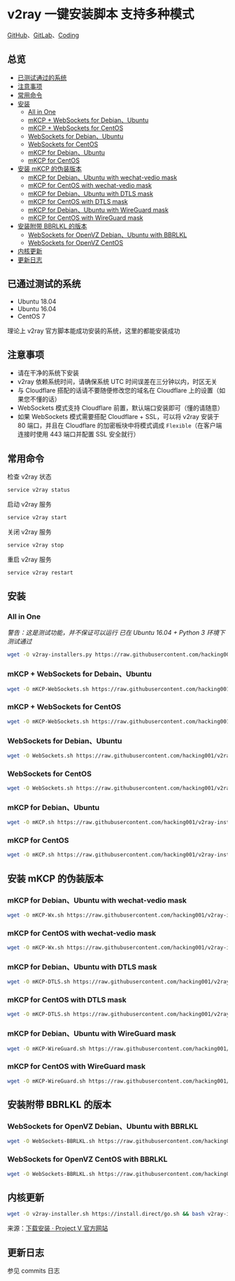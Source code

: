 # v2ray 一键安装脚本 支持多种模式
[GitHub](https://github.com/hacking001/v2ray-installers)、[GitLab](https://gitlab.com/hacking001/v2ray-installers)、[Coding](https://dev.tencent.com/u/hacking001/p/v2ray-installers)

## 总览
- [已测试通过的系统](#已测试通过的系统)
- [注意事项](#注意事项)
- [常用命令](#常用命令)
- [安装](#安装)
    - [All in One](#all-in-one)
    - [mKCP + WebSockets for Debian、Ubuntu](#mkcp--websockets-for-debainubuntu)
    - [mKCP + WebSockets for CentOS](#mkcp--websockets-for-centos)
    - [WebSockets for Debian、Ubuntu](#websockets-for-debianubuntu)
    - [WebSockets for CentOS](#websockets-for-centos)
    - [mKCP for Debian、Ubuntu](#mkcp-for-debianubuntu)
    - [mKCP for CentOS](#mkcp-for-centos)
- [安装 mKCP 的伪装版本](#安装-mkcp-的伪装版本)
    - [mKCP for Debian、Ubuntu with wechat-vedio mask](#mkcp-for-debianubuntu-with-wechat-vedio-mask)
    - [mKCP for CentOS with wechat-vedio mask](#mkcp-for-centos-with-wechat-vedio-mask)
    - [mKCP for Debian、Ubuntu with DTLS mask](#mkcp-for-debianubuntu-with-dtls-mask)
    - [mKCP for CentOS with DTLS mask](#mkcp-for-centos-with-dtls-mask)
    - [mKCP for Debian、Ubuntu with WireGuard mask](#mkcp-for-debianubuntu-with-wireguard-mask)
    - [mKCP for CentOS with WireGuard mask](#mkcp-for-centos-with-wireguard-mask)
- [安装附带 BBRLKL 的版本](#安装附带-bbrlkl-的版本)
    - [WebSockets for OpenVZ Debian、Ubuntu with BBRLKL](#websockets-for-openvz-debianubuntu-with-bbrlkl)
    - [WebSockets for OpenVZ CentOS](#websockets-for-openvz-centos-with-bbrlkl)
- [内核更新](#内核更新)
- [更新日志](#更新日志)

## 已通过测试的系统
- Ubuntu 18.04
- Ubuntu 16.04
- CentOS 7

理论上 v2ray 官方脚本能成功安装的系统，这里的都能安装成功

## 注意事项
- 请在干净的系统下安装
- v2ray 依赖系统时间，请确保系统 UTC 时间误差在三分钟以内，时区无关
- 与 Cloudflare 搭配的话请不要随便修改您的域名在 Cloudflare 上的设置（如果您不懂的话）
- WebSockets 模式支持 Cloudflare 前置，默认端口安装即可（懂的请随意）
- 如果 WebSockets 模式需要搭配 Cloudflare + SSL，可以将 v2ray 安装于 80 端口，并且在 Cloudflare 的加密板块中将模式调成 `Flexible`（在客户端连接时使用 443 端口并配置 SSL 安全就行）

## 常用命令
检查 v2ray 状态
```bash
service v2ray status
```
启动 v2ray 服务
```bash
service v2ray start
```
关闭 v2ray 服务
```bash
service v2ray stop
```
重启 v2ray 服务
```bash
service v2ray restart
```

## 安装
### All in One
*警告：这是测试功能，并不保证可以运行*
*已在 Ubuntu 16.04 + Python 3 环境下测试通过*
```bash
wget -O v2ray-installers.py https://raw.githubusercontent.com/hacking001/v2ray-installers/master/v2ray-installers.py && python3 v2ray-installers.py
```
### mKCP + WebSockets for Debain、Ubuntu
```bash
wget -O mKCP-WebSockets.sh https://raw.githubusercontent.com/hacking001/v2ray-installers/master/mKCP-WebSockets.sh && bash mKCP-WebSockets.sh
```
### mKCP + WebSockets for CentOS
```bash
wget -O mKCP-WebSockets.sh https://raw.githubusercontent.com/hacking001/v2ray-installers/master/mKCP-WebSockets_CentOS.sh && bash mKCP-WebSockets.sh
```
### WebSockets for Debian、Ubuntu
```bash
wget -O WebSockets.sh https://raw.githubusercontent.com/hacking001/v2ray-installers/master/WebSockets.sh && bash WebSockets.sh
```
### WebSockets for CentOS
```bash
wget -O WebSockets.sh https://raw.githubusercontent.com/hacking001/v2ray-installers/master/WebSockets_CentOS.sh && bash WebSockets.sh
```
### mKCP for Debian、Ubuntu
```bash
wget -O mKCP.sh https://raw.githubusercontent.com/hacking001/v2ray-installers/master/mKCP.sh && bash mKCP.sh
```
### mKCP for CentOS
```bash
wget -O mKCP.sh https://raw.githubusercontent.com/hacking001/v2ray-installers/master/mKCP_CentOS.sh && bash mKCP.sh
```

## 安装 mKCP 的伪装版本
### mKCP for Debian、Ubuntu with wechat-vedio mask
```bash
wget -O mKCP-Wx.sh https://raw.githubusercontent.com/hacking001/v2ray-installers/master/mKCP-Wx.sh && bash mKCP-Wx.sh
```
### mKCP for CentOS with wechat-vedio mask
```bash
wget -O mKCP-Wx.sh https://raw.githubusercontent.com/hacking001/v2ray-installers/master/mKCP-WeChatVedio_CentOS.sh && mKCP-Wx.sh
```
### mKCP for Debian、Ubuntu with DTLS mask
```bash
wget -O mKCP-DTLS.sh https://raw.githubusercontent.com/hacking001/v2ray-installers/master/mKCP-DTLS.sh && bash mKCP-DTLS.sh
```
### mKCP for CentOS with DTLS mask
```bash
wget -O mKCP-DTLS.sh https://raw.githubusercontent.com/hacking001/v2ray-installers/master/mKCP-DTLS_CentOS.sh && mKCP-DTLS.sh
```
### mKCP for Debian、Ubuntu with WireGuard mask
```bash
wget -O mKCP-WireGuard.sh https://raw.githubusercontent.com/hacking001/v2ray-installers/master/mKCP-WireGuard.sh && bash mKCP-WireGuard.sh
```
### mKCP for CentOS with WireGuard mask
```bash
wget -O mKCP-WireGuard.sh https://raw.githubusercontent.com/hacking001/v2ray-installers/master/mKCP-WireGuard_CentOS.sh && bash mKCP-WireGuard.sh
```

## 安装附带 BBRLKL 的版本
### WebSockets for OpenVZ Debian、Ubuntu with BBRLKL
```bash
wget -O WebSockets-BBRLKL.sh https://raw.githubusercontent.com/hacking001/v2ray-installers/master/WebSockets-BBRLKL.sh && bash WebSockets-BBRLKL.sh
```
### WebSockets for OpenVZ CentOS with BBRLKL
```bash
wget -O WebSockets-BBRLKL.sh https://raw.githubusercontent.com/hacking001/v2ray-installers/master/WebSockets-BBRLKL_CentOS.sh && bash WebSockets-BBRLKL.sh
```

## 内核更新
```bash
wget -O v2ray-installer.sh https://install.direct/go.sh && bash v2ray-installer.sh && rm -f v2ray-installer.sh
```
来源：[下载安装 · Project V 官方网站](https://www.v2ray.com/chapter_00/install.html)

## 更新日志
参见 commits 日志